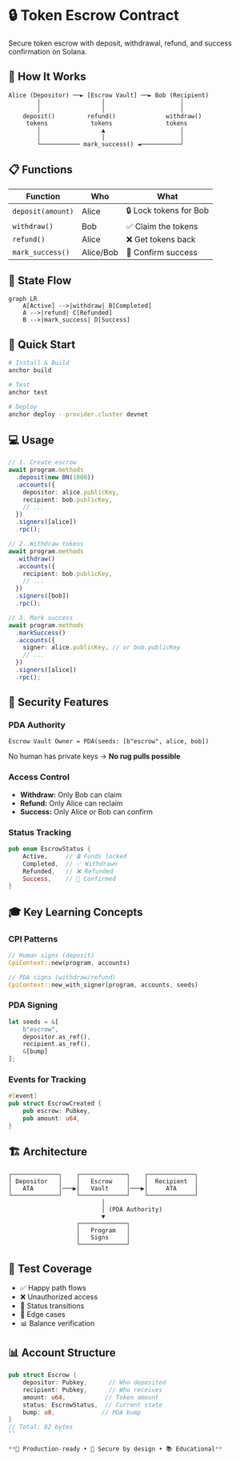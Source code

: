 # 🔒 Token Escrow Contract

Secure token escrow with deposit, withdrawal, refund, and success confirmation on Solana.

## 🎯 How It Works

```
Alice (Depositor) ──► [Escrow Vault] ──► Bob (Recipient)
        │                 │                     │
        │                 │                     │
    deposit()         refund()              withdraw()
     tokens            tokens               tokens
        │                 ▲                     │
        │                 │                     │
        └─────────── mark_success() ◄───────────┘
```

## 📋 Functions

| Function | Who | What |
|----------|-----|------|
| `deposit(amount)` | Alice | 🔒 Lock tokens for Bob |
| `withdraw()` | Bob | ✅ Claim the tokens |
| `refund()` | Alice | ❌ Get tokens back |
| `mark_success()` | Alice/Bob | 🎉 Confirm success |

## 🔄 State Flow

```mermaid
graph LR
    A[Active] -->|withdraw| B[Completed]
    A -->|refund| C[Refunded] 
    B -->|mark_success| D[Success]
```

## 🚀 Quick Start

```bash
# Install & Build
anchor build

# Test  
anchor test

# Deploy
anchor deploy --provider.cluster devnet
```

## 💻 Usage

```typescript
// 1. Create escrow
await program.methods
  .deposit(new BN(1000))
  .accounts({
    depositor: alice.publicKey,
    recipient: bob.publicKey,
    // ...
  })
  .signers([alice])
  .rpc();

// 2. Withdraw tokens
await program.methods
  .withdraw()
  .accounts({
    recipient: bob.publicKey,
    // ...
  })
  .signers([bob])
  .rpc();

// 3. Mark success
await program.methods
  .markSuccess()
  .accounts({
    signer: alice.publicKey, // or bob.publicKey
    // ...
  })
  .signers([alice])
  .rpc();
```

## 🔐 Security Features

### **PDA Authority**
```
Escrow Vault Owner = PDA(seeds: [b"escrow", alice, bob])
```
No human has private keys → **No rug pulls possible**

### **Access Control**
- **Withdraw:** Only Bob can claim
- **Refund:** Only Alice can reclaim  
- **Success:** Only Alice or Bob can confirm

### **Status Tracking**
```rust
pub enum EscrowStatus {
    Active,     // 🔒 Funds locked
    Completed,  // ✅ Withdrawn
    Refunded,   // ❌ Refunded
    Success,    // 🎉 Confirmed
}
```

## 🎓 Key Learning Concepts

### **CPI Patterns**
```rust
// Human signs (deposit)
CpiContext::new(program, accounts)

// PDA signs (withdraw/refund)
CpiContext::new_with_signer(program, accounts, seeds)
```

### **PDA Signing**
```rust
let seeds = &[
    b"escrow", 
    depositor.as_ref(), 
    recipient.as_ref(), 
    &[bump]
];
```

### **Events for Tracking**
```rust
#[event]
pub struct EscrowCreated {
    pub escrow: Pubkey,
    pub amount: u64,
}
```

## 🏗️ Architecture

```
┌─────────────┐    ┌─────────────┐    ┌─────────────┐
│ Depositor   │    │   Escrow    │    │  Recipient  │
│   ATA       │───▶│   Vault     │───▶│     ATA     │
└─────────────┘    └─────────────┘    └─────────────┘
                          │
                          │ (PDA Authority)
                          ▼
                   ┌─────────────┐
                   │   Program   │
                   │   Signs     │
                   └─────────────┘
```

## 🧪 Test Coverage

- ✅ Happy path flows
- ❌ Unauthorized access
- 🔄 Status transitions  
- 🎯 Edge cases
- 📊 Balance verification

## 📊 Account Structure

```rust
pub struct Escrow {
    depositor: Pubkey,      // Who deposited
    recipient: Pubkey,      // Who receives
    amount: u64,           // Token amount  
    status: EscrowStatus,  // Current state
    bump: u8,             // PDA bump
}
// Total: 82 bytes
``

**🚀 Production-ready • 🔐 Secure by design • 📚 Educational**